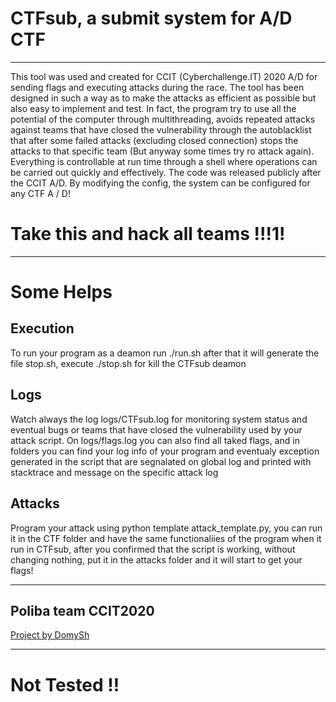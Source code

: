 
# CTFsub, a submit system for A/D CTF

---

This tool was used and created for CCIT (Cyberchallenge.IT) 2020 A/D for sending flags and executing attacks during the race. The tool has been designed in such a way as to make the attacks as efficient as possible but also easy to implement and test. In fact, the program try to use all the potential of the computer through multithreading, avoids repeated attacks against teams that have closed the vulnerability through the autoblacklist that after some failed attacks (excluding closed connection) stops the attacks to that specific team (But anyway some times try ro attack again). Everything is controllable at run time through a shell where operations can be carried out quickly and effectively. The code was released publicly after the CCIT A/D. By modifying the config, the system can be configured for any CTF A / D!

# Take this and hack all teams !!!1!

---

# Some Helps
## Execution
To run your program as a deamon run ./run.sh after that it will generate the file stop.sh, execute ./stop.sh for kill the CTFsub deamon

## Logs
Watch always the log logs/CTFsub.log for monitoring system status and eventual bugs or teams that have closed the vulnerability used by your attack script.
On logs/flags.log you can also find all taked flags, and in folders you can find your log info of your program and eventualy exception generated in the script that are segnalated on global log and printed with stacktrace and message on the specific attack log

## Attacks
Program your attack using python template attack_template.py, you can run it in the CTF folder and have the same functionaliies of the program when it run in CTFsub, after you confirmed that the script is working, without changing nothing, put it in the attacks folder and it will start to get your flags!

---

## Poliba team CCIT2020

<a href="https://domysh.com">Project by DomySh</a>

---

# Not Tested !!


